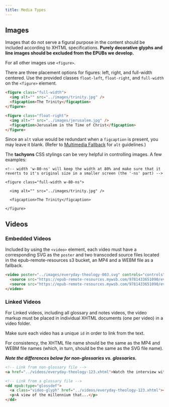 ```yaml
---
title: Media Types
---
```

## Images

Images that do not serve a figural purpose in the content should be included according to XHTML specifications. **Purely decorative glyphs and line images should be excluded from the EPUBs we develop.**

For all other images use `<figure>`.

There are three placement options for figures: left, right, and full-width centered. Use the provided classes `float-left`, `float-right`, and `full-width` on the `<figure>` element.

```html
<figure class="full-width">
  <img alt="" src="../images/trinity.jpg" />
  <figcaption>The Trinity</figcaption>
</figure>

<figure class="float-right">
  <img alt="" src="../images/jerusalem.jpg" />
  <figcaption>Jerusalem in the Time of Christ</figcaption>
</figure>
```

Since an `alt` value would be redundant when a `figcaption` is present, you may leave it blank. (Refer to [Multimedia Fallback](html_style.html#Multimedia-Fallback) for `alt` guidelines.)

The **tachyons** CSS stylings can be very helpful in controlling images. A few examples:

```
<!-- width 'w-80-ns' will keep the width at 80% and make sure that it reverts to it's original size in a smaller screen (the '-ns' part) -->
```

```
<figure class="full-width w-80-ns">
```

```
  <img alt="" src="../images/trinity.jpg" />
```

```
  <figcaption>The Trinity</figcaption>
```

```
</figure>
```

## Videos

### Embedded Videos

Included by using the `<video>` element, each video must have a corresponding SVG as the `poster` and two transcoded source files located in the epub-remote-resources s3 bucket, an MP4 and a WEBM file as a fallback.

```html
<video poster="../images/everyday-theology-003.svg" controls="controls" preload="none">
  <source src="https://epub-remote-resources.mywsb.com/9781433651090/everyday-theology-003.mp4" type="video/mp4" />
  <source src="https://epub-remote-resources.mywsb.com/9781433651090/everyday-theology-003.webm" type="video/webm" />
</video>
```

### Linked Videos

For Linked videos, including all glossary and notes videos, the video markup must be placed in individual XHTML documents (one per video) in a video folder.

Make sure each video has a unique `id` in order to link from the text.

For consistency, the XHTML file name should be the same as the MP4 and WEBM file names (which, in turn, should be the same as the SVG file name).

_**Note the differences below for non-glossaries vs. glossaries.**_

```html
<!-- Link from non-glossary file -->
<a href="../videos/everyday-theology-123.xhtml">Watch the interview with Soandso.</a>

<!-- Link from a glossary file -->
<dd epub:type="glossdef">
  <a class="video-glyph" href="../videos/everyday-theology-123.xhtml"></a>
  <p>A view of the millennium that...</p>
</dd>
```

